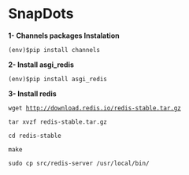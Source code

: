 # SnapDots

**1- Channels packages Instalation**

  <code>(env)$pip install channels</code>
  
**2- Install asgi_redis**

  <code>(env)$pip install asgi_redis</code>
  
**3- Install redis**

  <code>wget http://download.redis.io/redis-stable.tar.gz</code>
  
  <code>tar xvzf redis-stable.tar.gz</code>
  
  <code>cd redis-stable</code>
  
  <code>make</code>
  
  <code>sudo cp src/redis-server /usr/local/bin/</code>
